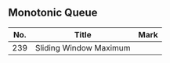 ## Monotonic Queue
| No. | Title                  | Mark |
|-----|------------------------|------|
| 239 | Sliding Window Maximum |      |
